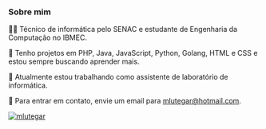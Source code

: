 ### Sobre mim

👨‍🎓 Técnico de informática pelo SENAC e estudante de Engenharia da Computação no IBMEC.

🚀 Tenho projetos em PHP, Java, JavaScript, Python, Golang, HTML e CSS e estou sempre buscando aprender mais.

💼 Atualmente estou trabalhando como assistente de laboratório de informática.

📧 Para entrar em contato, envie um email para mlutegar@hotmail.com.



[![mlutegar](https://github-readme-stats.vercel.app/api?username=mlutegar&show_icons=true&theme=radical)](https://github.com/mlutegar)
